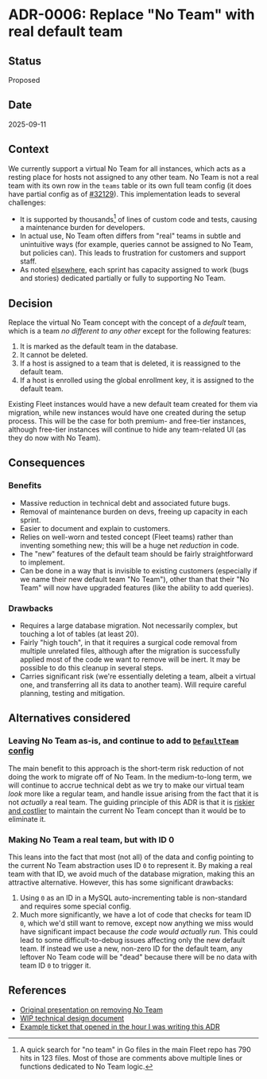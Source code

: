# ADR-0006: Replace "No Team" with real default team

## Status

Proposed

## Date

2025-09-11

## Context

We currently support a virtual No Team for all instances, which acts as a resting place for hosts not assigned to any other team. No Team is not a real team with its own row in the `teams` table or its own full team config (it does have partial config as of [#32129](https://github.com/fleetdm/fleet/pull/32129)). This implementation leads to several challenges:

* It is supported by thousands[^1] of lines of custom code and tests, causing a maintenance burden for developers.
* In actual use, No Team often differs from "real" teams in subtle and unintuitive ways (for example, queries cannot be assigned to No Team, but policies can). This leads to frustration for customers and support staff. 
* As noted [elsewhere](https://docs.google.com/presentation/d/1Q8u5KtgeBmm3g7emt3VJ7nochEV3dKJIm4zUJiiyXd0/edit?slide=id.g3796d19f491_0_59#slide=id.g3796d19f491_0_59), each sprint has capacity assigned to work (bugs and stories) dedicated partially or fully to supporting No Team.

## Decision

Replace the virtual No Team concept with the concept of a _default_ team, which is a team _no different to any other_ except for the following features:

1. It is marked as the default team in the database.
2. It cannot be deleted.
3. If a host is assigned to a team that is deleted, it is reassigned to the default team.
4. If a host is enrolled using the global enrollment key, it is assigned to the default team.

Existing Fleet instances would have a new default team created for them via migration, while new instances would have one created during the setup process. This will be the case for both premium- and free-tier instances, although free-tier instances will continue to hide any team-related UI (as they do now with No Team).

## Consequences

### Benefits

* Massive reduction in technical debt and associated future bugs.
* Removal of maintenance burden on devs, freeing up capacity in each sprint.
* Easier to document and explain to customers.
* Relies on well-worn and tested concept (Fleet teams) rather than inventing something new; this will be a huge net _reduction_ in code.
* The "new" features of the default team should be fairly straightforward to implement.
* Can be done in a way that is invisible to existing customers (especially if we name their new default team "No Team"), other than that their "No Team" will now have upgraded features (like the ability to add queries).

### Drawbacks

* Requires a large database migration. Not necessarily complex, but touching a lot of tables (at least 20).
* Fairly "high touch", in that it requires a surgical code removal from multiple unrelated files, although after the migration is successfully applied most of the code we want to remove will be inert. It may be possible to do this cleanup in several steps.
* Carries significant risk (we're essentially deleting a team, albeit a virtual one, and transferring all its data to another team). Will require careful planning, testing and mitigation.

## Alternatives considered

### Leaving No Team as-is, and continue to add to [`DefaultTeam` config](https://github.com/fleetdm/fleet/blob/9df8e23f7a84ea2cc1f827f0209958ba3572e6a7/server/fleet/teams.go#L191-L194)

The main benefit to this approach is the short-term risk reduction of not doing the work to migrate off of No Team. In the medium-to-long term, we will continue to accrue technical debt as we try to make our virtual team _look_ more like a regular team, and handle issue arising from the fact that it is not _actually_ a real team. The guiding principle of this ADR is that it is [riskier and costlier](https://docs.google.com/presentation/d/1Q8u5KtgeBmm3g7emt3VJ7nochEV3dKJIm4zUJiiyXd0/edit?slide=id.g3796d19f491_0_59#slide=id.g3796d19f491_0_59) to maintain the current No Team concept than it would be to eliminate it. 

### Making No Team a real team, but with ID 0

This leans into the fact that most (not all) of the data and config pointing to the current No Team abstraction uses ID `0` to represent it. By making a real team with that ID, we avoid much of the database migration, making this an attractive alternative. However, this has some significant drawbacks:

1. Using `0` as an ID in a MySQL auto-incrementing table is non-standard and requires some special config.
2. Much more significantly, we have a lot of code that checks for team ID `0`, which we'd still want to remove, except now anything we miss would have significant impact because _the code would actually run_. This could lead to some difficult-to-debug issues affecting only the new default team. If instead we use a new, non-zero ID for the default team, any leftover No Team code will be "dead" because there will be no data with team ID `0` to trigger it.

## References

* [Original presentation on removing No Team](https://docs.google.com/presentation/d/1Q8u5KtgeBmm3g7emt3VJ7nochEV3dKJIm4zUJiiyXd0/edit?slide=id.g351848d7157_0_84#slide=id.g351848d7157_0_84)
* [WIP technical design document](https://docs.google.com/document/d/1tTO0ip1lGJXiL0O5vDet6DFlOzv_ufazuiZ6wqB60vY/edit?usp=sharing)
* [Example ticket that opened in the hour I was writing this ADR](https://github.com/fleetdm/fleet/issues/32876)

[^1]: A quick search for "no team" in Go files in the main Fleet repo has 790 hits in 123 files. Most of those are comments above multiple lines or functions dedicated to No Team logic. 